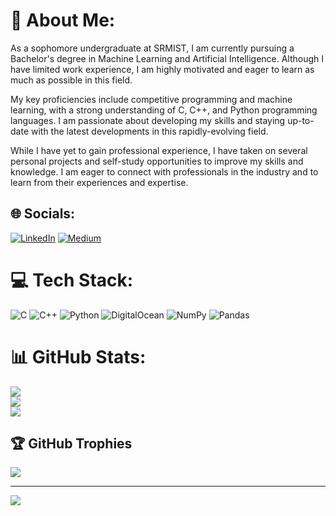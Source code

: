 # 💫 About Me:
As a sophomore undergraduate at SRMIST, I am currently pursuing a Bachelor's degree in Machine Learning and Artificial Intelligence. Although I have limited work experience, I am highly motivated and eager to learn as much as possible in this field.

My key proficiencies include competitive programming and machine learning, with a strong understanding of C, C++, and Python programming languages. I am passionate about developing my skills and staying up-to-date with the latest developments in this rapidly-evolving field.

While I have yet to gain professional experience, I have taken on several personal projects and self-study opportunities to improve my skills and knowledge. I am eager to connect with professionals in the industry and to learn from their experiences and expertise.


## 🌐 Socials:
[![LinkedIn](https://img.shields.io/badge/LinkedIn-%230077B5.svg?logo=linkedin&logoColor=white)](https://linkedin.com/in/isparshp) [![Medium](https://img.shields.io/badge/Medium-12100E?logo=medium&logoColor=white)](https://medium.com/@bysparsh) 

# 💻 Tech Stack:
![C](https://img.shields.io/badge/c-%2300599C.svg?style=for-the-badge&logo=c&logoColor=white) ![C++](https://img.shields.io/badge/c++-%2300599C.svg?style=for-the-badge&logo=c%2B%2B&logoColor=white) ![Python](https://img.shields.io/badge/python-3670A0?style=for-the-badge&logo=python&logoColor=ffdd54) ![DigitalOcean](https://img.shields.io/badge/DigitalOcean-%230167ff.svg?style=for-the-badge&logo=digitalOcean&logoColor=white) ![NumPy](https://img.shields.io/badge/numpy-%23013243.svg?style=for-the-badge&logo=numpy&logoColor=white) ![Pandas](https://img.shields.io/badge/pandas-%23150458.svg?style=for-the-badge&logo=pandas&logoColor=white)
# 📊 GitHub Stats:
![](https://github-readme-stats.vercel.app/api?username=iSparshP&theme=dark&hide_border=false&include_all_commits=false&count_private=false)<br/>
![](https://github-readme-streak-stats.herokuapp.com/?user=iSparshP&theme=dark&hide_border=false)<br/>
![](https://github-readme-stats.vercel.app/api/top-langs/?username=iSparshP&theme=dark&hide_border=false&include_all_commits=false&count_private=false&layout=compact)

## 🏆 GitHub Trophies
![](https://github-profile-trophy.vercel.app/?username=iSparshP&theme=radical&no-frame=false&no-bg=true&margin-w=4)

---
[![](https://visitcount.itsvg.in/api?id=iSparshP&icon=0&color=0)](https://visitcount.itsvg.in)

<!-- Made with love <3 -->
